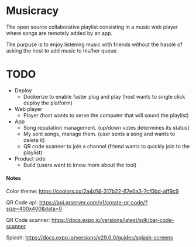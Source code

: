 # Musicracy

The open source collaborative playlist consisting in a music web player where songs are remotely added by an app.

The purpuse is to enjoy listening music with friends without the hassle of asking the host to add music to his/her queue.
 

# TODO

- Deploy
    - Dockerize to enable faster plug and play (host wants to single click deploy the platform)
- Web player
    - Player (host wants to serve the computer that will sound the playlist)
- App
    - Song reputation management. (up/down votes determines its status)
    - My sent songs, manage them. (user sents a song and wants to delete it)
    - QR code scanner to join a channel (friend wants to quickly join to the playlist)
- Product side
    - Build (users want to know more about the tool)

#### Notes

Color theme: https://coolors.co/2a4d14-317b22-67e0a3-7cf0bd-aff9c9

QR Code api: https://api.qrserver.com/v1/create-qr-code/?size=400x400&data=0

QR Code scanner: https://docs.expo.io/versions/latest/sdk/bar-code-scanner

Splash: https://docs.expo.io/versions/v29.0.0/guides/splash-screens




